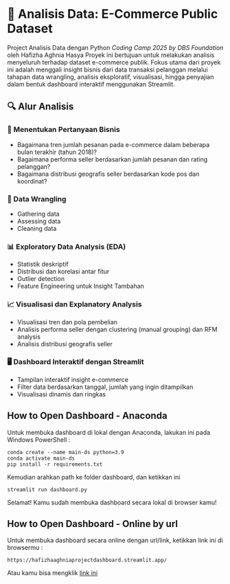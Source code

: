 # 🛒 Analisis Data: E-Commerce Public Dataset
Project Analisis Data dengan Python *Coding Camp 2025 by DBS Foundation* oleh Hafizha Aghnia Hasya
Proyek ini bertujuan untuk melakukan analisis menyeluruh terhadap dataset e-commerce publik. Fokus utama dari proyek ini adalah menggali insight bisnis dari data transaksi pelanggan melalui tahapan data wrangling, analisis eksploratif, visualisasi, hingga penyajian dalam bentuk dashboard interaktif menggunakan Streamlit.

## 🔍 Alur Analisis
### 📌 Menentukan Pertanyaan Bisnis
- Bagaimana tren jumlah pesanan pada e-commerce dalam beberapa bulan terakhir (tahun 2018)?
- Bagaimana performa seller berdasarkan jumlah pesanan dan rating pelanggan?
- Bagaimana distribusi geografis seller berdasarkan kode pos dan koordinat?
### 🧹 Data Wrangling
- Gathering data
- Assessing data
- Cleaning data
### 📊 Exploratory Data Analysis (EDA)
- Statistik deskriptif
- Distribusi dan korelasi antar fitur
- Outlier detection
- Feature Engineering untuk Insight Tambahan
### 📈 Visualisasi dan Explanatory Analysis
- Visualisasi tren dan pola pembelian
- Analisis performa seller dengan clustering (manual grouping) dan RFM analysis
- Analisis distribusi geografis seller
### 🖥️ Dashboard Interaktif dengan Streamlit
- Tampilan interaktif insight e-commerce
- Filter data berdasarkan tanggal, jumlah yang ingin ditampilkan
- Visualisasi dinamis dan ringkas

## How to Open Dashboard - Anaconda
Untuk membuka dashboard di lokal dengan Anaconda, lakukan ini pada Windows PowerShell :
```
conda create --name main-ds python=3.9
conda activate main-ds
pip install -r requirements.txt
```
Kemudian arahkan path ke folder dashboard, dan ketikkan ini 
```
streamlit run dashboard.py
```
Selamat! Kamu sudah membuka dashboard secara lokal di browser kamu!

## How to Open Dashboard - Online by url
Untuk membuka dashboard secara online dengan url/link, ketikkan link ini di browsermu :
```
https://hafizhaaghniaprojectdashboard.streamlit.app/
```
Atau kamu bisa mengklik [link ini](https://hafizhaaghniaprojectdashboard.streamlit.app/)
